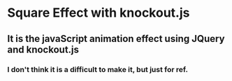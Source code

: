 Square Effect with knockout.js
===============================

It is the javaScript animation effect using JQuery and knockout.js
-------------------------------------------------------------------

### I don't think it is a difficult to make it, but just for ref. ###